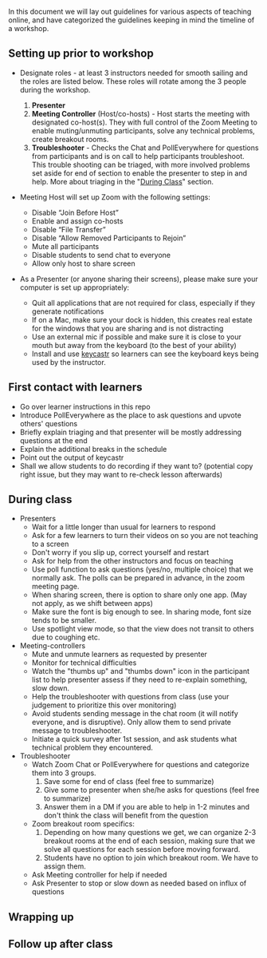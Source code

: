 In this document we will lay out guidelines for various aspects of teaching online, and have categorized the guidelines keeping in mind the timeline of a workshop.

## Setting up prior to workshop

* Designate roles - at least 3 instructors needed for smooth sailing and the roles are listed below. These roles will rotate among the 3 people during the workshop.  
     1. **Presenter**
     1. **Meeting Controller** (Host/co-hosts) - Host starts the meeting with designated co-host(s). They with full control of the Zoom Meeting to enable muting/unmuting participants, solve any technical problems, create breakout rooms. 
     1. **Troubleshooter** - Checks the Chat and PollEverywhere for questions from participants and is on call to help participants troubleshoot. This trouble shooting can be triaged, with more involved problems set aside for end of section to enable the presenter to step in and help. More about triaging in the "[During Class](during-class)" section.

* Meeting Host will set up Zoom with the following settings:
  * Disable “Join Before Host”
  * Enable and assign co-hosts
  * Disable “File Transfer”
  * Disable “Allow Removed Participants to Rejoin”
  * Mute all participants
  * Disable students to send chat to everyone
  * Allow only host to share screen

* As a Presenter (or anyone sharing their screens), please make sure your computer is set up appropriately:
  * Quit all applications that are not required for class, especially if they generate notifications
  * If on a Mac, make sure your dock is hidden, this creates real estate for the windows that you are sharing and is not distracting
  * Use an external mic if possible and make sure it is close to your mouth but away from the keyboard (to the best of your ability)
  * Install and use [keycastr](https://github.com/keycastr/keycastr) so learners can see the keyboard keys being used by the instructor.

## First contact with learners

* Go over learner instructions in this repo
* Introduce PollEverywhere as the place to ask questions and upvote others' questions
* Briefly explain triaging and that presenter will be mostly addressing questions at the end
* Explain the additional breaks in the schedule
* Point out the output of keycastr
* Shall we allow students to do recording if they want to? (potential copy right issue, but they may want to re-check lesson afterwards)

## During class

* Presenters
     * Wait for a little longer than usual for learners to respond
     * Ask for a few learners to turn their videos on so you are not teaching to a screen
     * Don't worry if you slip up, correct yourself and restart
     * Ask for help from the other instructors and focus on teaching
     * Use poll function to ask questions (yes/no, multiple choice) that we normally ask. The polls can be prepared in advance, in the zoom meeting page.
     * When sharing screen, there is option to share only one app. (May not apply, as we shift between apps)
     * Make sure the font is big enough to see. In sharing mode, font size tends to be smaller.
     * Use spotlight view mode, so that the view does not transit to others due to coughing etc.
* Meeting-controllers
     * Mute and unmute learners as requested by presenter
     * Monitor for technical difficulties
     * Watch the "thumbs up" and "thumbs down" icon in the participant list to help presenter assess if they need to re-explain something, slow down.
     * Help the troubleshooter with questions from class (use your judgement to prioritize this over monitoring)
     * Avoid students sending message in the chat room (it will notify everyone, and is disruptive). Only allow them to send private message to troubleshooter.
     * Initiate a quick survey after 1st session, and ask students what technical problem they encountered.
* Troubleshooter 
     * Watch Zoom Chat or PollEverywhere for questions and categorize them into 3 groups.
          1. Save some for end of class (feel free to summarize) 
          1. Give some to presenter when she/he asks for questions (feel free to summarize)
          1. Answer them in a DM if you are able to help in 1-2 minutes and don't think the class will benefit from the question
     * Zoom breakout room specifics:
          1. Depending on how many questions we get, we can organize 2-3 breakout rooms at the end of each session, making sure that we solve all questions for each session before moving forward. 
          1. Students have no option to join which breakout room. We have to assign them.
     * Ask Meeting controller for help if needed
     * Ask Presenter to stop or slow down as needed based on influx of questions

## Wrapping up


## Follow up after class



